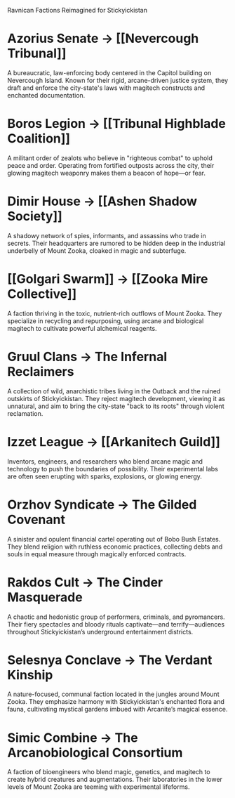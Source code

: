 Ravnican Factions Reimagined for Stickyickistan
# Azorius Senate → [[Nevercough Tribunal]]
A bureaucratic, law-enforcing body centered in the Capitol building on Nevercough Island. Known for their rigid, arcane-driven justice system, they draft and enforce the city-state's laws with magitech constructs and enchanted documentation.
# Boros Legion → [[Tribunal Highblade Coalition]]
A militant order of zealots who believe in "righteous combat" to uphold peace and order. Operating from fortified outposts across the city, their glowing magitech weaponry makes them a beacon of hope—or fear.
# Dimir House → [[Ashen Shadow Society]] 
A shadowy network of spies, informants, and assassins who trade in secrets. Their headquarters are rumored to be hidden deep in the industrial underbelly of Mount Zooka, cloaked in magic and subterfuge.
# [[Golgari Swarm]] → [[Zooka Mire Collective]]
A faction thriving in the toxic, nutrient-rich outflows of Mount Zooka. They specialize in recycling and repurposing, using arcane and biological magitech to cultivate powerful alchemical reagents.
# Gruul Clans → The Infernal Reclaimers
A collection of wild, anarchistic tribes living in the Outback and the ruined outskirts of Stickyickistan. They reject magitech development, viewing it as unnatural, and aim to bring the city-state "back to its roots" through violent reclamation.
# Izzet League → [[Arkanitech Guild]]
Inventors, engineers, and researchers who blend arcane magic and technology to push the boundaries of possibility. Their experimental labs are often seen erupting with sparks, explosions, or glowing energy.
# Orzhov Syndicate → The Gilded Covenant
A sinister and opulent financial cartel operating out of Bobo Bush Estates. They blend religion with ruthless economic practices, collecting debts and souls in equal measure through magically enforced contracts.
# Rakdos Cult → The Cinder Masquerade
A chaotic and hedonistic group of performers, criminals, and pyromancers. Their fiery spectacles and bloody rituals captivate—and terrify—audiences throughout Stickyickistan’s underground entertainment districts.
# Selesnya Conclave → The Verdant Kinship
A nature-focused, communal faction located in the jungles around Mount Zooka. They emphasize harmony with Stickyickistan's enchanted flora and fauna, cultivating mystical gardens imbued with Arcanite’s magical essence.
# Simic Combine → The Arcanobiological Consortium
A faction of bioengineers who blend magic, genetics, and magitech to create hybrid creatures and augmentations. Their laboratories in the lower levels of Mount Zooka are teeming with experimental lifeforms.